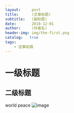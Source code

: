 ```yaml
---
layout:     post
title:      (文章标题)
subtitle:   (副标题)
date:       2018-12-01
author:     (作者名)
header-img: img/the-first.png
catalog:   true
tags:
    - 往事如烟
---
```

# 一级标题
## 二级标题
world peace
![image](https://user-images.githubusercontent.com/91970899/185786368-abe131dc-bee2-4733-90c6-8e224aaf318c.png)
